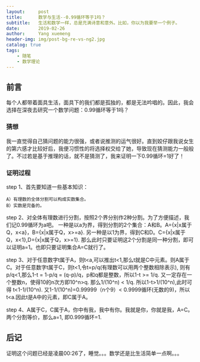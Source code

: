 ```yaml
---
layout:     post
title:      数学与生活--0.99循环等于1吗？
subtitle:   生活和数学一样，总是充满诗意和意外。比如，你以为我要举一个例子。
date:       2019-02-26
author:     Yang xuemeng
header-img: img/post-bg-re-vs-ng2.jpg
catalog: true
tags:
    - 随笔
    - 数学理论
---
```


## 前言

每个人都带着面具生活，面具下的我们都是孤独的，都是无法吟唱的。因此，我会选择在深夜去研究一个数学问题：0.99循环等于1吗？

### 猜想

我一直觉得自己猜问题的能力很强，或者说推测的运气很好。直到姣仔跟我说女生的第六感才比较好后，我便习惯性的将选择权交给了她，导致现在猜测能力一般般了。不过若是基于推理的话，就不是猜测了，我来证明一下0.99循环=1好了！

### 证明过程

step 1、首先要知道一些基本知识：
```
A）有理数的全体分割可以构成实数集合。
B）实数是完备的。
```

step 2、对全体有理数进行分割，按照2个界分别作2种分割。为了方便描述，我们记0.99循环为a吧。
一种是以a为界，得到分割的2个集合：A和B。A={x|x属于Q，x<a}，B={x|x属于Q，x>=a}.
另一种是以1为界，得到C和D。C={x|x属于Q，x<1},D={x|x属于Q，x>=1}.
那么此时只要证明这2个分割是同一种分割，即可以证明a=1。也即只要证明集合A=C就行了。

step 3、对于任意数字t属于A，则t<a,可以推出t<1,那么t就是C中元素。则A属于C。对于任意数字t属于C，则t<1,令t=p/q(有理数可以用两个整数相除表示), 则有p/q<1,那么1-t = 1-p/q = (q-p)/q，p和q都是整数，所以1-t >= 1/q. 又一定存在一个整数n，使得10的n次方即10^n>q. 那么1/(10^n) < 1/q.  所以1-t>1/(10^n),此时可得 t<1-1/(10^n). 又1-1/(10^n)=0.99999（n个9）< 0.9999循环(无数的9)，所以t<a.因此t是A中的元素，即C属于A。

step 4、A属于C，C属于A，你中有我，我中有你。我就是你，你就是我，A=C。两个分割等价，那么a=1, 即0.999循环=1.

## 后记

证明这个问题已经是凌晨00:26了，睡觉。。。数学还是比生活简单一点啊。。。







